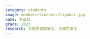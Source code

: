 ```yaml
---
category: students
image: members/students/liyakai.jpg
name: 李亚凯
grade: 2023
research: 大模型赋能安全、大模型安全
---
```

